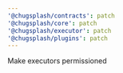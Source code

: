 ```yaml
---
'@chugsplash/contracts': patch
'@chugsplash/core': patch
'@chugsplash/executor': patch
'@chugsplash/plugins': patch
---
```


Make executors permissioned
